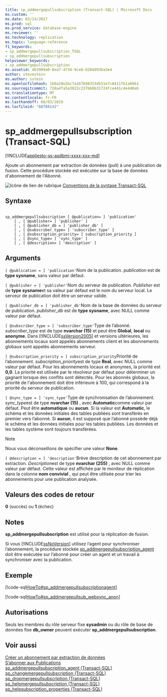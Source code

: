 ```yaml
---
title: sp_addmergepullsubscription (Transact-SQL) | Microsoft Docs
ms.custom: ''
ms.date: 03/14/2017
ms.prod: sql
ms.prod_service: database-engine
ms.reviewer: ''
ms.technology: replication
ms.topic: language-reference
f1_keywords:
- sp_addmergepullsubscription_TSQL
- sp_addmergepullsubscription
helpviewer_keywords:
- sp_addmergepullsubscription
ms.assetid: d63909a0-8ea7-4734-9ce8-8204d936a3e4
author: stevestein
ms.author: sstein
ms.openlocfilehash: 1b0a20e2bc7a167698353db31e7c0411fb1a6961
ms.sourcegitcommit: 728a4fa5a3022c237b68b31724fce441c4e4d0ab
ms.translationtype: MT
ms.contentlocale: fr-FR
ms.lasthandoff: 08/03/2019
ms.locfileid: "68769142"
---
```

# <a name="spaddmergepullsubscription-transact-sql"></a>sp_addmergepullsubscription (Transact-SQL)
[!INCLUDE[appliesto-ss-asdbmi-xxxx-xxx-md](../../includes/appliesto-ss-asdbmi-xxxx-xxx-md.md)]

  Ajoute un abonnement par extraction de données (pull) à une publication de fusion. Cette procédure stockée est exécutée sur la base de données d'abonnement de l'Abonné.  
  
 ![Icône de lien de rubrique](../../database-engine/configure-windows/media/topic-link.gif "Icône lien de rubrique") [Conventions de la syntaxe Transact-SQL](../../t-sql/language-elements/transact-sql-syntax-conventions-transact-sql.md)  
  
## <a name="syntax"></a>Syntaxe  
  
```  
  
sp_addmergepullsubscription [ @publication= ] 'publication'   
    [ , [ @publisher= ] 'publisher' ]   
    [ , [ @publisher_db = ] 'publisher_db' ]   
    [ , [ @subscriber_type= ] 'subscriber_type' ]   
    [ , [ @subscription_priority= ] subscription_priority ]   
    [ , [ @sync_type= ] 'sync_type' ]   
    [ , [ @description= ] 'description' ]  
```  
  
## <a name="arguments"></a>Arguments  
`[ @publication = ] 'publication'`Nom de la publication. *publication* est de **type sysname**, sans valeur par défaut.  
  
`[ @publisher = ] 'publisher'`Nom du serveur de publication. *Publisher* est de **type sysname**et sa valeur par défaut est le nom du serveur local. Le serveur de publication doit être un serveur valide.  
  
`[ @publisher_db = ] 'publisher_db'`Nom de la base de données du serveur de publication. *publisher_db* est de **type sysname**, avec NULL comme valeur par défaut.  
  
`[ @subscriber_type = ] 'subscriber_type'`Type de l’abonné. *subscriber_type* est de type **nvarchar (15)** et peut être **Global**, **local** ou **anonyme**. Dans [!INCLUDE[ssVersion2005](../../includes/ssversion2005-md.md)] et versions ultérieures, les abonnements locaux sont appelés abonnements client et les abonnements globaux sont appelés abonnements serveur.  
  
`[ @subscription_priority = ] subscription_priority`Priorité de l’abonnement. *subscription_priority*est de type **Real**, avec NULL comme valeur par défaut. Pour les abonnements locaux et anonymes, la priorité est **0,0**. La priorité est utilisée par le résolveur par défaut pour déterminer un gagnant lorsque des conflits sont détectés. Pour les abonnés globaux, la priorité de l'abonnement doit être inférieure à 100, qui correspond à la priorité du serveur de publication.  
  
`[ @sync_type = ] 'sync_type'`Type de synchronisation de l’abonnement. *sync_type*est de type **nvarchar (15)** , avec **Automatic**comme valeur par défaut. Peut être **automatique** ou **aucun**. Si la valeur est **Automatic**, le schéma et les données initiales des tables publiées sont transférés en premier vers l’abonné. Si **aucun**, il est supposé que l’abonné possède déjà le schéma et les données initiales pour les tables publiées. Les données et les tables système sont toujours transférées.  
  
> [!NOTE]  
>  Nous vous déconseillons de spécifier une valeur **None**.  
  
`[ @description = ] 'description'`Brève description de cet abonnement par extraction. *Description*est de type **nvarchar (255)** , avec NULL comme valeur par défaut. Cette valeur est affichée par le moniteur de réplication dans la colonne **nom convivial** , qui peut être utilisée pour trier les abonnements pour une publication analysée.  
  
## <a name="return-code-values"></a>Valeurs des codes de retour  
 **0** (succès) ou **1** (échec)  
  
## <a name="remarks"></a>Notes  
 **sp_addmergepullsubscription** est utilisé pour la réplication de fusion.  
  
 Si vous [!INCLUDE[ssNoVersion](../../includes/ssnoversion-md.md)] utilisez l’agent pour synchroniser l’abonnement, la procédure stockée [sp_addmergepullsubscription_agent](../../relational-databases/system-stored-procedures/sp-addmergepullsubscription-agent-transact-sql.md) doit être exécutée sur l’abonné pour créer un agent et un travail à synchroniser avec la publication.  
  
## <a name="example"></a>Exemple  
 [!code-sql[HowTo#sp_addmergepullsubscriptionagent](../../relational-databases/replication/codesnippet/tsql/sp-addmergepullsubscript_0_1.sql)]  
  
 [!code-sql[HowTo#sp_addmergepullsub_websync_anon](../../relational-databases/replication/codesnippet/tsql/sp-addmergepullsubscript_0_2.sql)]  
  
## <a name="permissions"></a>Autorisations  
 Seuls les membres du rôle serveur fixe **sysadmin** ou du rôle de base de données fixe **db_owner** peuvent exécuter **sp_addmergepullsubscription**.  
  
## <a name="see-also"></a>Voir aussi  
 [Créer un abonnement par extraction de données ](../../relational-databases/replication/create-a-pull-subscription.md)   
 [S’abonner aux Publications](../../relational-databases/replication/subscribe-to-publications.md)   
 [sp_addmergepullsubscription_agent &#40;Transact-SQL&#41;](../../relational-databases/system-stored-procedures/sp-addmergepullsubscription-agent-transact-sql.md)   
 [sp_changemergepullsubscription &#40;Transact-SQL&#41;](../../relational-databases/system-stored-procedures/sp-changemergepullsubscription-transact-sql.md)   
 [sp_dropmergepullsubscription &#40;Transact-SQL&#41;](../../relational-databases/system-stored-procedures/sp-dropmergepullsubscription-transact-sql.md)   
 [sp_helpmergepullsubscription &#40;Transact-SQL&#41;](../../relational-databases/system-stored-procedures/sp-helpmergepullsubscription-transact-sql.md)   
 [sp_helpsubscription_properties &#40;Transact-SQL&#41;](../../relational-databases/system-stored-procedures/sp-helpsubscription-properties-transact-sql.md)  
  
  
